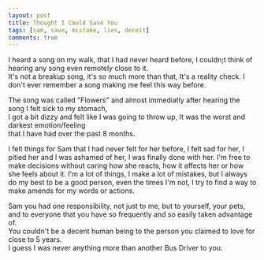 ```yaml
---
layout: post
title: Thought I Could Save You
tags: [sam, save, mistake, lies, deceit]
comments: true
---
```

I heard a song on my walk, that I had never heard before, I couldn;t think of hearing any song even remotely close to it.   
It's not a breakup song, it's so much more than that, It's a reality check. I don't ever remember a song making me feel this way before.   

The song was called "Flowers" and almost immediatly after hearing the song I felt sick to my stomach,       
I got a bit dizzy and felt like I was going to throw up, It was the worst and darkest emotion/feeling    
that I have had over the past 8 months.    
      
I felt things for Sam that I had never felt for her before, I felt sad for her, I pitied her and I was ashamed of her, I was finally done with her. I'm free to make decisions without caring how she reacts, how it affects her or how she feels about it. I'm a lot of things, I make a lot of mistakes, but I always do my best to be a good person, even the times I'm not, I try to find a way to make amends for my words or actions.   

Sam you had one responsibility, not just to me, but to yourself, your pets,    
and to everyone that you have so frequently and so easily taken advantage of.        
You couldn't be a decent human being to the person you claimed to love for close to 5 years.    
I guess I was never anything more than another Bus Driver to you.    